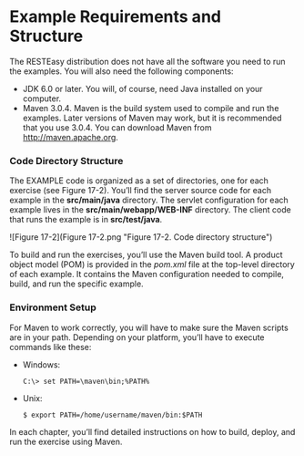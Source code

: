 # Example Requirements and Structure


The RESTEasy distribution does not have all the software you need to run the examples. You will also need the following components:

* JDK 6.0 or later. You will, of course, need Java installed on your computer.
* Maven 3.0.4. Maven is the build system used to compile and run the examples. Later versions of Maven may work, but it is recommended that you use 3.0.4. You can download Maven from http://maven.apache.org.



### Code Directory Structure


The EXAMPLE code is organized as a set of directories, one for each exercise (see Figure 17-2). You’ll find the server source code for each example in the **src/main/java** directory. The servlet configuration for each example lives in the **src/main/webapp/WEB-INF** directory. The client code that runs the example is in **src/test/java**.



![Figure 17-2](Figure 17-2.png "Figure 17-2. Code directory structure")



To build and run the exercises, you’ll use the Maven build tool. A product object model (POM) is provided in the *pom.xml* file at the top-level directory of each example. It contains the Maven configuration needed to compile, build, and run the specific example.



### Environment Setup


For Maven to work correctly, you will have to make sure the Maven scripts are in your path. Depending on your platform, you’ll have to execute commands like these:

* Windows:

  ```shell
  C:\> set PATH=\maven\bin;%PATH%
  ```

* Unix:

  ```shell
  $ export PATH=/home/username/maven/bin:$PATH
  ```


In each chapter, you’ll find detailed instructions on how to build, deploy, and run the exercise using Maven.
